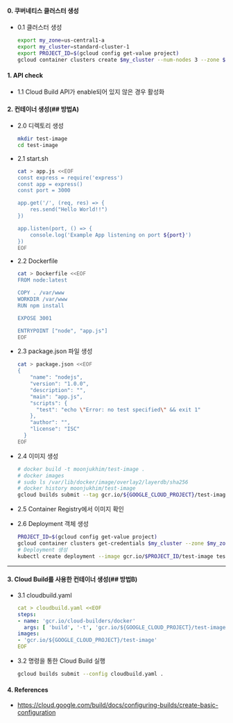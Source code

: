 #### 0. 쿠버네티스 클러스터 생성
  - 0.1 클러스터 생성
    ```bash
    export my_zone=us-central1-a
    export my_cluster=standard-cluster-1
    export PROJECT_ID=$(gcloud config get-value project)
    gcloud container clusters create $my_cluster --num-nodes 3 --zone $my_zone --enable-ip-alias
    ```

#### 1. API check 
  - 1.1 Cloud Build API가 enable되어 있지 않은 경우 활성화

#### 2. 컨테이너 생성(## 방법A)
  - 2.0 디렉토리 생성
    ```bash
    mkdir test-image
    cd test-image
    ```

  - 2.1 start.sh
    ```bash
    cat > app.js <<EOF
    const express = require('express')
    const app = express()
    const port = 3000

    app.get('/', (req, res) => {
        res.send("Hello World!!")
    })

    app.listen(port, () => {
        console.log('Example App listening on port ${port}')
    })
    EOF
    ```

  - 2.2 Dockerfile
    ```bash
    cat > Dockerfile <<EOF
    FROM node:latest

    COPY . /var/www
    WORKDIR /var/www
    RUN npm install

    EXPOSE 3001

    ENTRYPOINT ["node", "app.js"]
    EOF
    ```

  - 2.3 package.json 파일 생성
    ```bash
    cat > package.json <<EOF
    {
        "name": "nodejs",
        "version": "1.0.0",
        "description": "",
        "main": "app.js",
        "scripts": {
          "test": "echo \"Error: no test specified\" && exit 1"
        },
        "author": "",
        "license": "ISC"
      }
    EOF
    ```
    
  - 2.4 이미지 생성
    ```bash
    # docker build -t moonjukhim/test-image .
    # docker images
    # sudo ls /var/lib/docker/image/overlay2/layerdb/sha256
    # docker history moonjukhim/test-image
    gcloud builds submit --tag gcr.io/${GOOGLE_CLOUD_PROJECT}/test-image .
    ```
  - 2.5 Container Registry에서 이미지 확인
  - 2.6 Deployment 객체 생성
    ```bash
    PROJECT_ID=$(gcloud config get-value project)
    gcloud container clusters get-credentials $my_cluster --zone $my_zone --project $PROJECT_ID
    # Deployment 생성
    kubectl create deployment --image gcr.io/$PROJECT_ID/test-image test-image
    ```

---    

#### 3. Cloud Build를 사용한 컨테이너 생성(## 방법B)
  - 3.1 cloudbuild.yaml
    ```yaml
    cat > cloudbuild.yaml <<EOF
    steps:
    - name: 'gcr.io/cloud-builders/docker'
      args: [ 'build', '-t', 'gcr.io/${GOOGLE_CLOUD_PROJECT}/test-image', '.' ]
    images:
    - 'gcr.io/${GOOGLE_CLOUD_PROJECT}/test-image'
    EOF
    ```
  - 3.2 명령을 통한 Cloud Build 실행
    ```bash
    gcloud builds submit --config cloudbuild.yaml .
    ```
    
#### 4. References
  - https://cloud.google.com/build/docs/configuring-builds/create-basic-configuration